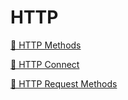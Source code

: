 # HTTP

[📜 HTTP Methods](https://developer.mozilla.org/en-US/docs/Web/HTTP/Methods)

[📜 HTTP Connect](https://reqbin.com/Article/HttpConnect)

[📜 HTTP Request Methods](https://learning.mlytics.com/the-internet/http-request-methods/)
